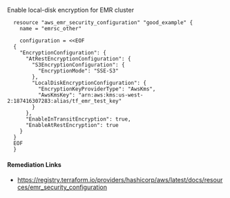 
Enable local-disk encryption for EMR cluster

```hcl
  resource "aws_emr_security_configuration" "good_example" {
    name = "emrsc_other"
  
    configuration = <<EOF
  {
    "EncryptionConfiguration": {
      "AtRestEncryptionConfiguration": {
        "S3EncryptionConfiguration": {
          "EncryptionMode": "SSE-S3"
        },
        "LocalDiskEncryptionConfiguration": {
          "EncryptionKeyProviderType": "AwsKms",
          "AwsKmsKey": "arn:aws:kms:us-west-2:187416307283:alias/tf_emr_test_key"
        }
      },
      "EnableInTransitEncryption": true,
      "EnableAtRestEncryption": true
    }
  }
  EOF
  }
```

#### Remediation Links
 - https://registry.terraform.io/providers/hashicorp/aws/latest/docs/resources/emr_security_configuration

